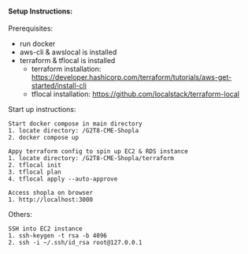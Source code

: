 #### Setup Instructions:
Prerequisites:
- run docker
- aws-cli & awslocal is installed
- terraform & tflocal is installed
	- terraform installation: https://developer.hashicorp.com/terraform/tutorials/aws-get-started/install-cli
	- tflocal installation: https://github.com/localstack/terraform-local

Start up instructions: 
```
Start docker compose in main directory
1. locate directory: /G2T8-CME-Shopla
2. docker compose up

Appy terraform config to spin up EC2 & RDS instance
1. locate directory: /G2T8-CME-Shopla/terraform
2. tflocal init
3. tflocal plan
4. tflocal apply --auto-approve

Access shopla on browser
1. http://localhost:3000

```

Others:
```
SSH into EC2 instance
1. ssh-keygen -t rsa -b 4096
2. ssh -i ~/.ssh/id_rsa root@127.0.0.1
```

